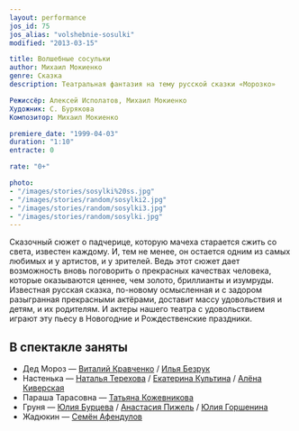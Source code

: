 ```yaml
---
layout: performance
jos_id: 75
jos_alias: "volshebnie-sosulki"
modified: "2013-03-15"

title: Волшебные сосульки
author: Михаил Мокиенко
genre: Сказка
description: Театральная фантазия на тему русской сказки «Морозко»

Режиссёр: Алексей Исполатов, Михаил Мокиенко
Художник: С. Бурякова
Композитор: Михаил Мокиенко

premiere_date: "1999-04-03"
duration: "1:10"
entracte: 0

rate: "0+"

photo:
- "/images/stories/sosylki%20ss.jpg"
- "/images/stories/random/sosylki2.jpg"
- "/images/stories/random/sosylki3.jpg"
- "/images/stories/random/sosylki.jpg"
---
```


Сказочный сюжет о падчерице, которую мачеха старается сжить со света, известен каждому. И, тем не менее, он остается одним из самых любимых и у артистов, и у зрителей. Ведь этот сюжет дает возможность вновь поговорить о прекрасных качествах человека, которые оказываются ценнее, чем золото, бриллианты и изумруды. Известная русская сказка, по-новому осмысленная и с задором разыгранная прекрасными актёрами, доставит массу удовольствия и детям, и их родителям. И актеры нашего театра с удовольствием играют эту пьесу в Новогодние и Рождественские праздники.


## В спектакле заняты

- Дед Мороз — [Виталий Кравченко](66-vitalii-kravchenko.html) / [Илья Безрук](83-bezryk-ilya.html)
- Настенька — [Наталья Терехова](56-natasha-terehova.html) / [Екатерина Культина](81-ekaterina-kyltina.html) / [Алёна Киверская](86-alena-kiverskaia.html)
- Параша Тарасовна — [Татьяна Кожевникова](80-tatiana-kogevnikova.html)
- Груня — [Юлия Бурцева](78-ylia-burceva.html) / [Анастасия Пижель](64-asia-pigel-sergeevna.html) / [Юлия Горшенина](49-ylia-gorshenina.html)
- Жадюкин — [Семён Афендулов](22-afendulov-semen.html)